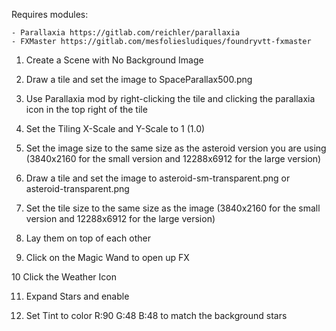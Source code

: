 Requires modules:

	- Parallaxia https://gitlab.com/reichler/parallaxia
	- FXMaster https://gitlab.com/mesfoliesludiques/foundryvtt-fxmaster



1. Create a Scene with No Background Image

2. Draw a tile and set the image to SpaceParallax500.png

3. Use Parallaxia mod by right-clicking the tile and clicking the parallaxia icon in the top right of the tile

4. Set the Tiling X-Scale and Y-Scale to 1 (1.0)

5. Set the image size to the same size as the asteroid version you are using (3840x2160 for the small version and 12288x6912 for the large version)

6. Draw a tile and set the image to asteroid-sm-transparent.png or asteroid-transparent.png

7. Set the tile size to the same size as the image (3840x2160 for the small version and 12288x6912 for the large version)

8. Lay them on top of each other

9. Click on the Magic Wand to open up FX

10 Click the Weather Icon

11. Expand Stars and enable

12. Set Tint to color R:90 G:48 B:48 to match the background stars